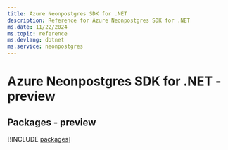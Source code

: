 ```yaml
---
title: Azure Neonpostgres SDK for .NET
description: Reference for Azure Neonpostgres SDK for .NET
ms.date: 11/22/2024
ms.topic: reference
ms.devlang: dotnet
ms.service: neonpostgres
---
```

# Azure Neonpostgres SDK for .NET - preview
## Packages - preview
[!INCLUDE [packages](neonpostgres-index.md)]